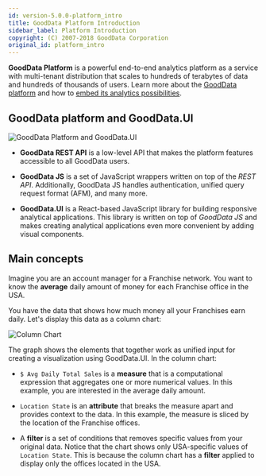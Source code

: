 ```yaml
---
id: version-5.0.0-platform_intro
title: GoodData Platform Introduction
sidebar_label: Platform Introduction
copyright: (C) 2007-2018 GoodData Corporation
original_id: platform_intro
---
```


**GoodData Platform** is a powerful end-to-end analytics platform as a service with multi-tenant distribution that scales to hundreds of terabytes of data and hundreds of thousands of users. Learn more about the [GoodData platform](https://www.gooddata.com/platform) and how to [embed its analytics possibilities](https://www.gooddata.com/embedded-analytics).

## GoodData platform and GoodData.UI

![GoodData Platform and GoodData.UI](assets/gooddata_platform_ui.png "GoodData Platform and GoodData.UI")

* **GoodData REST API** is a low-level API that makes the platform features accessible to all GoodData users.

* **GoodData JS** is a set of JavaScript wrappers written on top of the *REST API*. Additionally, GoodData JS handles authentication, unified query request format (AFM), and many more.

* **GoodData.UI** is a React-based JavaScript library for building responsive analytical applications. This library is written on top of *GoodData JS* and makes creating analytical applications even more convenient by adding visual components.

## Main concepts

Imagine you are an account manager for a Franchise network. You want to know the **average** daily amount of money for each Franchise office in the USA.

You have the data that shows how much money all your Franchises earn daily. Let's display this data as a column chart:

![Column Chart](assets/intro_column_chart.png "Column Chart")

The graph shows the elements that together work as unified input for creating a visualization using GoodData.UI. In the column chart:

* `$ Avg Daily Total Sales` is a **measure** that is a computational expression that aggregates one or more numerical values. In this example, you are interested in the average daily amount.

* `Location State` is an **attribute** that breaks the measure apart and provides context to the data. In this example, the measure is sliced by the location of the Franchise offices.

* A **filter** is a set of conditions that removes specific values from your original data. Notice that the chart shows only USA-specific values of `Location State`. This is because the column chart has a **filter** applied to display only the offices located in the USA.
